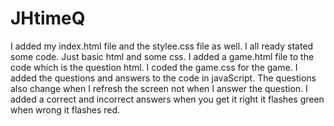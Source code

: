# JHtimeQ 

I added my  index.html file and the stylee.css file as well. 
I all ready stated some code.  Just basic html and some css.
I added a game.html file to the code which is the question html.
I coded the game.css for the game.
I added the questions and answers to the code in javaScript.
The questions also change when I refresh the screen not when I answer the question. 
I added a correct and incorrect answers when you get it right it flashes green when wrong it flashes red.
